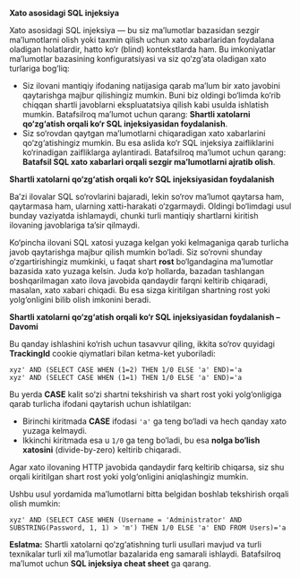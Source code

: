 **Xato asosidagi SQL injeksiya**

Xato asosidagi SQL injeksiya — bu siz ma’lumotlar bazasidan sezgir ma’lumotlarni olish yoki taxmin qilish uchun xato xabarlaridan foydalana oladigan holatlardir, hatto ko‘r (blind) kontekstlarda ham. Bu imkoniyatlar ma’lumotlar bazasining konfiguratsiyasi va siz qo‘zg‘ata oladigan xato turlariga bog‘liq:

* Siz ilovani mantiqiy ifodaning natijasiga qarab ma’lum bir xato javobini qaytarishga majbur qilishingiz mumkin. Buni biz oldingi bo‘limda ko‘rib chiqqan shartli javoblarni ekspluatatsiya qilish kabi usulda ishlatish mumkin. Batafsilroq ma’lumot uchun qarang: **Shartli xatolarni qo‘zg‘atish orqali ko‘r SQL injeksiyasidan foydalanish**.
* Siz so‘rovdan qaytgan ma’lumotlarni chiqaradigan xato xabarlarini qo‘zg‘atishingiz mumkin. Bu esa aslida ko‘r SQL injeksiya zaifliklarini ko‘rinadigan zaifliklarga aylantiradi. Batafsilroq ma’lumot uchun qarang: **Batafsil SQL xato xabarlari orqali sezgir ma’lumotlarni ajratib olish**.

**Shartli xatolarni qo‘zg‘atish orqali ko‘r SQL injeksiyasidan foydalanish**

Ba’zi ilovalar SQL so‘rovlarini bajaradi, lekin so‘rov ma’lumot qaytarsa ham, qaytarmasa ham, ularning xatti-harakati o‘zgarmaydi. Oldingi bo‘limdagi usul bunday vaziyatda ishlamaydi, chunki turli mantiqiy shartlarni kiritish ilovaning javoblariga ta’sir qilmaydi.

Ko‘pincha ilovani SQL xatosi yuzaga kelgan yoki kelmaganiga qarab turlicha javob qaytarishga majbur qilish mumkin bo‘ladi. Siz so‘rovni shunday o‘zgartirishingiz mumkinki, u faqat shart **rost** bo‘lgandagina ma’lumotlar bazasida xato yuzaga kelsin. Juda ko‘p hollarda, bazadan tashlangan boshqarilmagan xato ilova javobida qandaydir farqni keltirib chiqaradi, masalan, xato xabari chiqadi. Bu esa sizga kiritilgan shartning rost yoki yolg‘onligini bilib olish imkonini beradi.

**Shartli xatolarni qo‘zg‘atish orqali ko‘r SQL injeksiyasidan foydalanish – Davomi**

Bu qanday ishlashini ko‘rish uchun tasavvur qiling, ikkita so‘rov quyidagi **TrackingId** cookie qiymatlari bilan ketma-ket yuboriladi:

```
xyz' AND (SELECT CASE WHEN (1=2) THEN 1/0 ELSE 'a' END)='a
xyz' AND (SELECT CASE WHEN (1=1) THEN 1/0 ELSE 'a' END)='a
```

Bu yerda **CASE** kalit so‘zi shartni tekshirish va shart rost yoki yolg‘onligiga qarab turlicha ifodani qaytarish uchun ishlatilgan:

* Birinchi kiritmada **CASE** ifodasi `'a'` ga teng bo‘ladi va hech qanday xato yuzaga kelmaydi.
* Ikkinchi kiritmada esa u `1/0` ga teng bo‘ladi, bu esa **nolga bo‘lish xatosini** (divide-by-zero) keltirib chiqaradi.

Agar xato ilovaning HTTP javobida qandaydir farq keltirib chiqarsa, siz shu orqali kiritilgan shart rost yoki yolg‘onligini aniqlashingiz mumkin.

Ushbu usul yordamida ma’lumotlarni bitta belgidan boshlab tekshirish orqali olish mumkin:

```
xyz' AND (SELECT CASE WHEN (Username = 'Administrator' AND SUBSTRING(Password, 1, 1) > 'm') THEN 1/0 ELSE 'a' END FROM Users)='a
```

**Eslatma:**
Shartli xatolarni qo‘zg‘atishning turli usullari mavjud va turli texnikalar turli xil ma’lumotlar bazalarida eng samarali ishlaydi. Batafsilroq ma’lumot uchun **SQL injeksiya cheat sheet** ga qarang.
